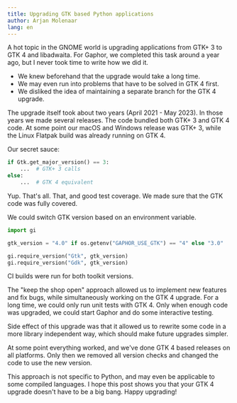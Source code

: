 ```yaml
---
title: Upgrading GTK based Python applications
author: Arjan Molenaar
lang: en
---
```


A hot topic in the GNOME world is upgrading applications from GTK+ 3 to GTK 4
and libadwaita.
For Gaphor, we completed this task around a year ago, but I never took time
to write how we did it.

<!--break-->

* We knew beforehand that the upgrade would take a long time.
* We may even run into problems that have to be solved in GTK 4 first.
* We disliked the idea of maintaining a separate branch for the GTK 4 upgrade.

The upgrade itself took about two years (April 2021 - May 2023).
In those years we made several releases.
The code bundled both GTK+ 3 and GTK 4 code. At some point our macOS and Windows
release was GTK+ 3, while the Linux Flatpak build was already running on GTK 4.

Our secret sauce:

```python
if Gtk.get_major_version() == 3:
    ...  # GTK+ 3 calls
else:
    ...  # GTK 4 equivalent
```

Yup. That's all. That, and good test coverage. We made sure that the GTK code was fully
covered.

We could switch GTK version based on an environment variable.

```python
import gi

gtk_version = "4.0" if os.getenv("GAPHOR_USE_GTK") == "4" else "3.0"

gi.require_version("Gtk", gtk_version)
gi.require_version("Gdk", gtk_version)
```

CI builds were run for both toolkit versions.

The "keep the shop open" approach allowed us to implement new features and fix bugs, while simultaneously working on the
GTK 4 upgrade. For a long time, we could only run unit tests with GTK 4. Only when enough code was upgraded, we could
start Gaphor and do some interactive testing.

Side effect of this upgrade was that it allowed us to rewrite some code in a more library independent way, which should
make future upgrades simpler.

At some point everything worked, and we've done GTK 4 based releases on all platforms. Only then we removed all version
checks and changed the code to use the new version.

This approach is not specific to Python, and may even be applicable to some
compiled languages. I hope this post shows you that your GTK 4 upgrade doesn't have to
be a big bang. Happy upgrading!
